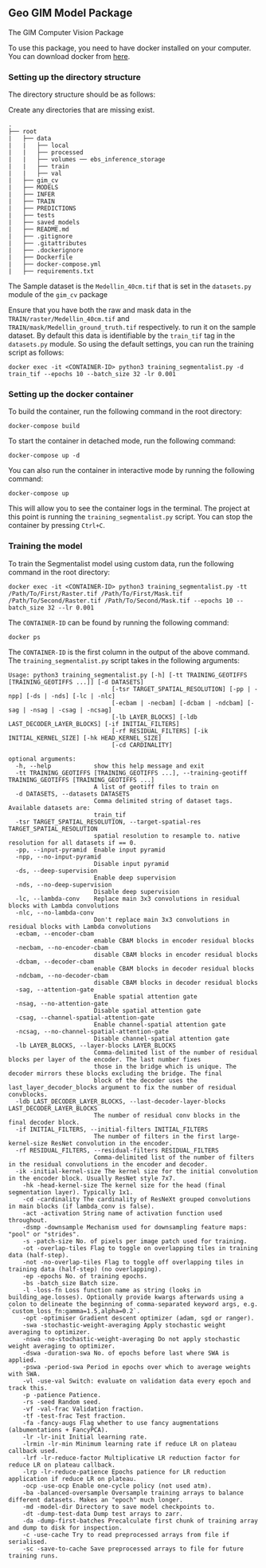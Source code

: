 ## Geo GIM Model Package
The GIM Computer Vision Package

To use this package, you need to have docker installed on your computer. You can download docker from [here](https://www.docker.com/products/docker-desktop).

### Setting up the directory structure
The directory structure should be as follows:

Create any directories that are missing exist.

```
.
├── root
|   ├── data
|   |   ├── local
|   |   ├── processed
|   |   ├── volumes ── ebs_inference_storage
|   |   ├── train
|   |   ├── val
|   ├── gim_cv
|   ├── MODELS
|   ├── INFER
|   ├── TRAIN
|   ├── PREDICTIONS
|   ├── tests
|   ├── saved_models
|   ├── README.md
|   ├── .gitignore
|   ├── .gitattributes
|   ├── .dockerignore
|   ├── Dockerfile
|   ├── docker-compose.yml
|   ├── requirements.txt
```

The Sample dataset is the `Medellin_40cm.tif` that is set in the `datasets.py` module of the `gim_cv` package

Ensure that you have both the raw and mask data in the `TRAIN/raster/Medellin_40cm.tif` and `TRAIN/mask/Medellin_ground_truth.tif` respectively. to run it on the sample dataset.
By default this data is identifiable by the `train_tif` tag in the `datasets.py` module.
So using the default settings, you can run the training script as follows:

```
docker exec -it <CONTAINER-ID> python3 training_segmentalist.py -d train_tif --epochs 10 --batch_size 32 -lr 0.001
```
### Setting up the docker container
To build the container, run the following command in the root directory:
```
docker-compose build
```

To start the container in detached mode, run the following command:
```
docker-compose up -d
```

You can also run the container in interactive mode by running the following command:
```
docker-compose up
```
This will allow you to see the container logs in the terminal. The project at this point is running the `training_segmentalist.py` script. You can stop the container by pressing `Ctrl+C`.
### Training the model
To train the Segmentalist model using custom data, run the following command in the root directory:
```
docker exec -it <CONTAINER-ID> python3 training_segmentalist.py -tt /Path/To/First/Raster.tif /Path/To/First/Mask.tif /Path/To/Second/Raster.tif /Path/To/Second/Mask.tif --epochs 10 --batch_size 32 --lr 0.001
```
The `CONTAINER-ID` can be found by running the following command:
```
docker ps
```
The `CONTAINER-ID` is the first column in the output of the above command. The `training_segmentalist.py` script takes in the following arguments:
```
Usage: python3 training_segmentalist.py [-h] [-tt TRAINING_GEOTIFFS [TRAINING_GEOTIFFS ...]] [-d DATASETS]
                             [-tsr TARGET_SPATIAL_RESOLUTION] [-pp | -npp] [-ds | -nds] [-lc | -nlc]
                             [-ecbam | -necbam] [-dcbam | -ndcbam] [-sag | -nsag | -csag | -ncsag]
                             [-lb LAYER_BLOCKS] [-ldb LAST_DECODER_LAYER_BLOCKS] [-if INITIAL_FILTERS]
                             [-rf RESIDUAL_FILTERS] [-ik INITIAL_KERNEL_SIZE] [-hk HEAD_KERNEL_SIZE]
                             [-cd CARDINALITY]

optional arguments:
  -h, --help            show this help message and exit
  -tt TRAINING_GEOTIFFS [TRAINING_GEOTIFFS ...], --training-geotiff TRAINING_GEOTIFFS [TRAINING_GEOTIFFS ...]
                        A list of geotiff files to train on
  -d DATASETS, --datasets DATASETS
                        Comma delimited string of dataset tags. Available datasets are:
                        train_tif
  -tsr TARGET_SPATIAL_RESOLUTION, --target-spatial-res TARGET_SPATIAL_RESOLUTION
                        spatial resolution to resample to. native resolution for all datasets if == 0.
  -pp, --input-pyramid  Enable input pyramid
  -npp, --no-input-pyramid
                        Disable input pyramid
  -ds, --deep-supervision
                        Enable deep supervision
  -nds, --no-deep-supervision
                        Disable deep supervision
  -lc, --lambda-conv    Replace main 3x3 convolutions in residual blocks with Lambda convolutions
  -nlc, --no-lambda-conv
                        Don't replace main 3x3 convolutions in residual blocks with Lambda convolutions
  -ecbam, --encoder-cbam
                        enable CBAM blocks in encoder residual blocks
  -necbam, --no-encoder-cbam
                        disable CBAM blocks in encoder residual blocks
  -dcbam, --decoder-cbam
                        enable CBAM blocks in decoder residual blocks
  -ndcbam, --no-decoder-cbam
                        disable CBAM blocks in decoder residual blocks
  -sag, --attention-gate
                        Enable spatial attention gate
  -nsag, --no-attention-gate
                        Disable spatial attention gate
  -csag, --channel-spatial-attention-gate
                        Enable channel-spatial attention gate
  -ncsag, --no-channel-spatial-attention-gate
                        Disable channel-spatial attention gate
  -lb LAYER_BLOCKS, --layer-blocks LAYER_BLOCKS
                        Comma-delimited list of the number of residual blocks per layer of the encoder. The last number fixes
                        those in the bridge which is unique. The decoder mirrors these blocks excluding the bridge. The final
                        block of the decoder uses the last_layer_decoder_blocks argument to fix the number of residual convblocks.
  -ldb LAST_DECODER_LAYER_BLOCKS, --last-decoder-layer-blocks LAST_DECODER_LAYER_BLOCKS
                        The number of residual conv blocks in the final decoder block.
  -if INITIAL_FILTERS, --initial-filters INITIAL_FILTERS
                        The number of filters in the first large-kernel-size ResNet convolution in the encoder.
  -rf RESIDUAL_FILTERS, --residual-filters RESIDUAL_FILTERS
                        Comma-delimited list of the number of filters in the residual convolutions in the encoder and decoder.
  -ik -initial-kernel-size The kernel size for the initial convolution in the encoder block. Usually ResNet style 7x7.
    -hk -head-kernel-size The kernel size for the head (final segmentation layer). Typically 1x1.
    -cd -cardinality The cardinality of ResNeXt grouped convolutions in main blocks (if lambda_conv is false).
    -act -activation String name of activation function used throughout.
    -dsmp -downsample Mechanism used for downsampling feature maps: "pool" or "strides".
    -s -patch-size No. of pixels per image patch used for training.
    -ot -overlap-tiles Flag to toggle on overlapping tiles in training data (half-step).
    -not -no-overlap-tiles Flag to toggle off overlapping tiles in training data (half-step) (no overlapping).
    -ep -epochs No. of training epochs.
    -bs -batch_size Batch size.
    -l -loss-fn Loss function name as string (looks in building_age.losses). Optionally provide kwargs afterwards using a colon to delineate the beginning of comma-separated keyword args, e.g. `custom_loss_fn:gamma=1.5,alpha=0.2`.
    -opt -optimiser Gradient descent optimizer (adam, sgd or ranger).
    -swa -stochastic-weight-averaging Apply stochastic weight averaging to optimizer.
    -nswa -no-stochastic-weight-averaging Do not apply stochastic weight averaging to optimizer.
    -dswa -duration-swa No. of epochs before last where SWA is applied.
    -pswa -period-swa Period in epochs over which to average weights with SWA.
    -vl -use-val Switch: evaluate on validation data every epoch and track this.
    -p -patience Patience.
    -rs -seed Random seed.
    -vf -val-frac Validation fraction.
    -tf -test-frac Test fraction.
    -fa -fancy-augs Flag whether to use fancy augmentations (albumentations + FancyPCA).
    -lr -lr-init Initial learning rate.
    -lrmin -lr-min Minimum learning rate if reduce LR on plateau callback used.
    -lrf -lr-reduce-factor Multiplicative LR reduction factor for reduce LR on plateau callback.
    -lrp -lr-reduce-patience Epochs patience for LR reduction application if reduce LR on plateau.
    -ocp -use-ocp Enable one-cycle policy (not used atm).
    -ba -balanced-oversample Oversample training arrays to balance different datasets. Makes an "epoch" much longer.
    -md -model-dir Directory to save model checkpoints to.
    -dt -dump-test-data Dump test arrays to zarr.
    -da -dump-first-batches Precalculate first chunk of training array and dump to disk for inspection.
    -c -use-cache Try to read preprocessed arrays from file if serialised.
    -sc -save-to-cache Save preprocessed arrays to file for future training runs.
 ```